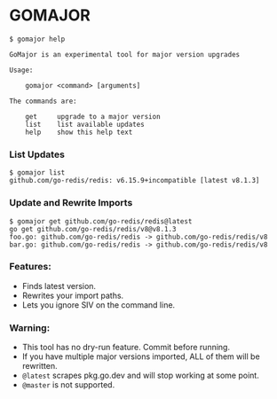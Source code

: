 # GOMAJOR

```
$ gomajor help

GoMajor is an experimental tool for major version upgrades

Usage:

    gomajor <command> [arguments]

The commands are:

    get     upgrade to a major version
    list    list available updates
    help    show this help text
```

### List Updates

```
$ gomajor list
github.com/go-redis/redis: v6.15.9+incompatible [latest v8.1.3]
```

### Update and Rewrite Imports

```
$ gomajor get github.com/go-redis/redis@latest
go get github.com/go-redis/redis/v8@v8.1.3
foo.go: github.com/go-redis/redis -> github.com/go-redis/redis/v8
bar.go: github.com/go-redis/redis -> github.com/go-redis/redis/v8
```

### Features:

* Finds latest version.
* Rewrites your import paths.
* Lets you ignore SIV on the command line.

### Warning:

* This tool has no dry-run feature. Commit before running.
* If you have multiple major versions imported, ALL of them will be rewritten.
* `@latest` scrapes pkg.go.dev and will stop working at some point.
* `@master` is not supported.
